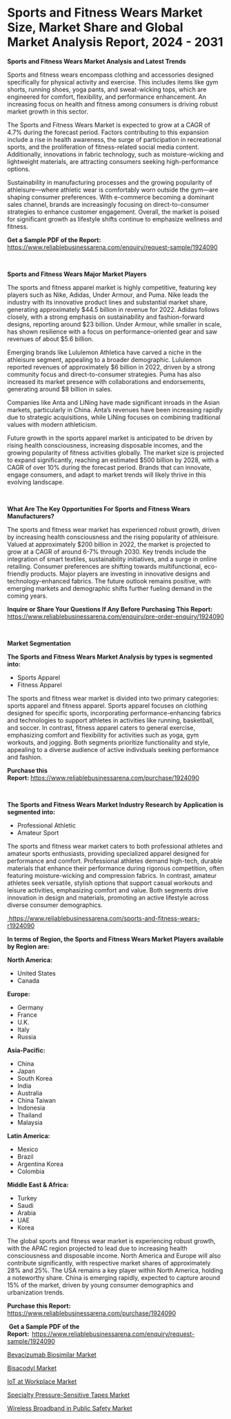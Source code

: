 <p><h1>Sports and Fitness Wears Market Size, Market Share and Global Market Analysis Report, 2024 - 2031</h1></p><p><strong>Sports and Fitness Wears Market Analysis and Latest Trends</strong></p>
<p><p>Sports and fitness wears encompass clothing and accessories designed specifically for physical activity and exercise. This includes items like gym shorts, running shoes, yoga pants, and sweat-wicking tops, which are engineered for comfort, flexibility, and performance enhancement. An increasing focus on health and fitness among consumers is driving robust market growth in this sector.</p><p>The Sports and Fitness Wears Market is expected to grow at a CAGR of 4.7% during the forecast period. Factors contributing to this expansion include a rise in health awareness, the surge of participation in recreational sports, and the proliferation of fitness-related social media content. Additionally, innovations in fabric technology, such as moisture-wicking and lightweight materials, are attracting consumers seeking high-performance options. </p><p>Sustainability in manufacturing processes and the growing popularity of athleisure—where athletic wear is comfortably worn outside the gym—are shaping consumer preferences. With e-commerce becoming a dominant sales channel, brands are increasingly focusing on direct-to-consumer strategies to enhance customer engagement. Overall, the market is poised for significant growth as lifestyle shifts continue to emphasize wellness and fitness.</p></p>
<p><strong>Get a Sample PDF of the Report:&nbsp;</strong> <a href="https://www.reliablebusinessarena.com/enquiry/request-sample/1924090?utm_campaign=1560&utm_medium=2&utm_source=Github&utm_content=ia&utm_term=24102024&utm_id=sports-and-fitness-wears">https://www.reliablebusinessarena.com/enquiry/request-sample/1924090</a></p>
<p>&nbsp;</p>
<p><strong>Sports and Fitness Wears Major Market Players</strong></p>
<p><p>The sports and fitness apparel market is highly competitive, featuring key players such as Nike, Adidas, Under Armour, and Puma. Nike leads the industry with its innovative product lines and substantial market share, generating approximately $44.5 billion in revenue for 2022. Adidas follows closely, with a strong emphasis on sustainability and fashion-forward designs, reporting around $23 billion. Under Armour, while smaller in scale, has shown resilience with a focus on performance-oriented gear and saw revenues of about $5.6 billion.</p><p>Emerging brands like Lululemon Athletica have carved a niche in the athleisure segment, appealing to a broader demographic. Lululemon reported revenues of approximately $6 billion in 2022, driven by a strong community focus and direct-to-consumer strategies. Puma has also increased its market presence with collaborations and endorsements, generating around $8 billion in sales.</p><p>Companies like Anta and LiNing have made significant inroads in the Asian markets, particularly in China. Anta’s revenues have been increasing rapidly due to strategic acquisitions, while LiNing focuses on combining traditional values with modern athleticism.</p><p>Future growth in the sports apparel market is anticipated to be driven by rising health consciousness, increasing disposable incomes, and the growing popularity of fitness activities globally. The market size is projected to expand significantly, reaching an estimated $500 billion by 2028, with a CAGR of over 10% during the forecast period. Brands that can innovate, engage consumers, and adapt to market trends will likely thrive in this evolving landscape.</p></p>
<p>&nbsp;</p>
<p><strong>What Are The Key Opportunities For Sports and Fitness Wears Manufacturers?</strong></p>
<p><p>The sports and fitness wear market has experienced robust growth, driven by increasing health consciousness and the rising popularity of athleisure. Valued at approximately $200 billion in 2022, the market is projected to grow at a CAGR of around 6-7% through 2030. Key trends include the integration of smart textiles, sustainability initiatives, and a surge in online retailing. Consumer preferences are shifting towards multifunctional, eco-friendly products. Major players are investing in innovative designs and technology-enhanced fabrics. The future outlook remains positive, with emerging markets and demographic shifts further fueling demand in the coming years.</p></p>
<p><strong>Inquire or Share Your Questions If Any Before Purchasing This Report:</strong> <a href="https://www.reliablebusinessarena.com/enquiry/pre-order-enquiry/1924090?utm_campaign=1560&utm_medium=2&utm_source=Github&utm_content=ia&utm_term=24102024&utm_id=sports-and-fitness-wears">https://www.reliablebusinessarena.com/enquiry/pre-order-enquiry/1924090</a></p>
<p>&nbsp;</p>
<p><strong>Market Segmentation</strong></p>
<p><strong>The Sports and Fitness Wears Market Analysis by types is segmented into:</strong></p>
<p><ul><li>Sports Apparel</li><li>Fitness Apparel</li></ul></p>
<p><p>The sports and fitness wear market is divided into two primary categories: sports apparel and fitness apparel. Sports apparel focuses on clothing designed for specific sports, incorporating performance-enhancing fabrics and technologies to support athletes in activities like running, basketball, and soccer. In contrast, fitness apparel caters to general exercise, emphasizing comfort and flexibility for activities such as yoga, gym workouts, and jogging. Both segments prioritize functionality and style, appealing to a diverse audience of active individuals seeking performance and fashion.</p></p>
<p><strong>Purchase this Report:&nbsp;</strong><a href="https://www.reliablebusinessarena.com/purchase/1924090?utm_campaign=1560&utm_medium=2&utm_source=Github&utm_content=ia&utm_term=24102024&utm_id=sports-and-fitness-wears">https://www.reliablebusinessarena.com/purchase/1924090</a></p>
<p>&nbsp;</p>
<p><strong>The Sports and Fitness Wears Market Industry Research by Application is segmented into:</strong></p>
<p><ul><li>Professional Athletic</li><li>Amateur Sport</li></ul></p>
<p><p>The sports and fitness wear market caters to both professional athletes and amateur sports enthusiasts, providing specialized apparel designed for performance and comfort. Professional athletes demand high-tech, durable materials that enhance their performance during rigorous competition, often featuring moisture-wicking and compression fabrics. In contrast, amateur athletes seek versatile, stylish options that support casual workouts and leisure activities, emphasizing comfort and value. Both segments drive innovation in design and materials, promoting an active lifestyle across diverse consumer demographics.</p></p>
<p><a href="https://www.reliablebusinessarena.com/sports-and-fitness-wears-r1924090?utm_campaign=1560&utm_medium=2&utm_source=Github&utm_content=ia&utm_term=24102024&utm_id=sports-and-fitness-wears">&nbsp;https://www.reliablebusinessarena.com/sports-and-fitness-wears-r1924090</a></p>
<p><strong>In terms of Region, the Sports and Fitness Wears Market Players available by Region are:</strong></p>
<p>
    <p> <strong> North America: </strong>
        <ul>
            <li>United States</li>
            <li>Canada</li>
        </ul>
        </p> 
    <p> <strong> Europe: </strong>
        <ul>
            <li>Germany</li>
            <li>France</li>
            <li>U.K.</li>
            <li>Italy</li>
            <li>Russia</li>
        </ul>
        </p> 
    <p> <strong> Asia-Pacific: </strong>
        <ul>
            <li>China</li>
            <li>Japan</li>
            <li>South Korea</li>
            <li>India</li>
            <li>Australia</li>
            <li>China Taiwan</li>
            <li>Indonesia</li>
            <li>Thailand</li>
            <li>Malaysia</li>
        </ul>
        </p> 
    <p> <strong> Latin America: </strong>
        <ul>
            <li>Mexico</li>
            <li>Brazil</li>
            <li>Argentina Korea</li>
            <li>Colombia</li>
        </ul>
        </p> 
    <p> <strong> Middle East & Africa: </strong>
        <ul>
            <li>Turkey</li>
            <li>Saudi</li>
            <li>Arabia</li>
            <li>UAE</li>
            <li>Korea</li>
        </ul>
    </p>
    </p>
<p><p>The global sports and fitness wear market is experiencing robust growth, with the APAC region projected to lead due to increasing health consciousness and disposable income. North America and Europe will also contribute significantly, with respective market shares of approximately 28% and 25%. The USA remains a key player within North America, holding a noteworthy share. China is emerging rapidly, expected to capture around 15% of the market, driven by young consumer demographics and urbanization trends.</p></p>
<p><strong>Purchase this Report: </strong><a href="https://www.reliablebusinessarena.com/purchase/1924090?utm_campaign=1560&utm_medium=2&utm_source=Github&utm_content=ia&utm_term=24102024&utm_id=sports-and-fitness-wears">https://www.reliablebusinessarena.com/purchase/1924090</a></p>
<p>&nbsp;<strong>Get a Sample PDF of the Report:&nbsp;&nbsp;</strong><a href="https://www.reliablebusinessarena.com/enquiry/request-sample/1924090?utm_campaign=1560&utm_medium=2&utm_source=Github&utm_content=ia&utm_term=24102024&utm_id=sports-and-fitness-wears">https://www.reliablebusinessarena.com/enquiry/request-sample/1924090</a></p>
<p><strong></strong></p>
<p><p><a href="https://www.linkedin.com/pulse/market-forecasting-change-global-bevacizumab-biosimilar-dynamics-bcrjf?utm_campaign=1560&utm_medium=2&utm_source=Github&utm_content=ia&utm_term=24102024&utm_id=sports-and-fitness-wears">Bevacizumab Biosimilar Market</a></p><p><a href="https://www.linkedin.com/pulse/bisacodyl-sector-surge-54-growth-roadmap-2031-iris-sight-akjuf?utm_campaign=1560&utm_medium=2&utm_source=Github&utm_content=ia&utm_term=24102024&utm_id=sports-and-fitness-wears">Bisacodyl Market</a></p><p><a href="https://www.linkedin.com/pulse/market-dynamics-future-trends-global-iot-workplace-sector-forecasted-cn2oe?utm_campaign=1560&utm_medium=2&utm_source=Github&utm_content=ia&utm_term=24102024&utm_id=sports-and-fitness-wears">IoT at Workplace Market</a></p><p><a href="https://github.com/mharielmesa/Market-Research-Report-List-5/blob/main/specialty-pressure-sensitive-tapes-market.md?utm_campaign=1560&utm_medium=2&utm_source=Github&utm_content=ia&utm_term=24102024&utm_id=sports-and-fitness-wears">Specialty Pressure-Sensitive Tapes Market</a></p><p><a href="https://www.linkedin.com/pulse/wireless-broadband-public-safety-market-refracting-trends-consumer-p9tye?utm_campaign=1560&utm_medium=2&utm_source=Github&utm_content=ia&utm_term=24102024&utm_id=sports-and-fitness-wears">Wireless Broadband in Public Safety Market</a></p></p>